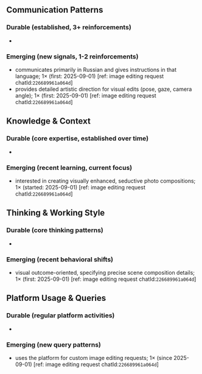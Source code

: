 ## Communication Patterns
### Durable (established, 3+ reinforcements)
- 

### Emerging (new signals, 1-2 reinforcements)
- communicates primarily in Russian and gives instructions in that language; 1× (first: 2025-09-01) [ref: image editing request chatId:`226689961a064d`]
- provides detailed artistic direction for visual edits (pose, gaze, camera angle); 1× (first: 2025-09-01) [ref: image editing request chatId:`226689961a064d`]

## Knowledge & Context
### Durable (core expertise, established over time)
-

### Emerging (recent learning, current focus)
- interested in creating visually enhanced, seductive photo compositions; 1× (started: 2025-09-01) [ref: image editing request chatId:`226689961a064d`]

## Thinking & Working Style
### Durable (core thinking patterns)
-

### Emerging (recent behavioral shifts)
- visual outcome-oriented, specifying precise scene composition details; 1× (first: 2025-09-01) [ref: image editing request chatId:`226689961a064d`]

## Platform Usage & Queries
### Durable (regular platform activities)
-

### Emerging (new query patterns)
- uses the platform for custom image editing requests; 1× (since 2025-09-01) [ref: image editing request chatId:`226689961a064d`]